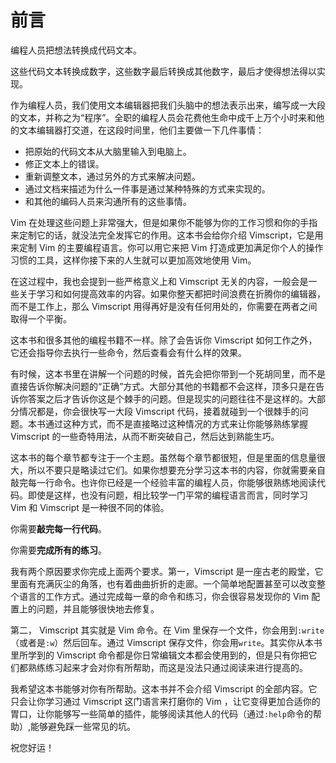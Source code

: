 # 前言


编程人员把想法转换成代码文本。

这些代码文本转换成数字，这些数字最后转换成其他数字，最后才使得想法得以实现。

作为编程人员，我们使用文本编辑器把我们头脑中的想法表示出来，编写成一大段的文本，并称之为“程序”。全职的编程人员会花费他生命中成千上万个小时来和他的文本编辑器打交道，在这段时间里，他们主要做一下几件事情：

- 把原始的代码文本从大脑里输入到电脑上。
- 修正文本上的错误。
- 重新调整文本，通过另外的方式来解决问题。
- 通过文档来描述为什么一件事是通过某种特殊的方式来实现的。
- 和其他的编码人员来沟通所有的这些事情。

Vim 在处理这些问题上非常强大，但是如果你不能够为你的工作习惯和你的手指来定制它的话，就没法完全发挥它的作用。这本书会给你介绍 Vimscript，它是用来定制 Vim 的主要编程语言。你可以用它来把 Vim 打造成更加满足你个人的操作习惯的工具，这样你接下来的人生就可以更加高效地使用 Vim。

在这过程中，我也会提到一些严格意义上和 Vimscript 无关的内容，一般会是一些关于学习和如何提高效率的内容。如果你整天都把时间浪费在折腾你的编辑器，而不是工作上，那么 Vimscript 用得再好是没有任何用处的，你需要在两者之间取得一个平衡。

这本书和很多其他的编程书籍不一样。除了会告诉你 Vimscript 如何工作之外，它还会指导你去执行一些命令，然后查看会有什么样的效果。

有时候，这本书里在讲解一个问题的时候，首先会把你带到一个死胡同里，而不是直接告诉你解决问题的“正确”方式。大部分其他的书籍都不会这样，顶多只是在告诉你答案之后才告诉你这是个棘手的问题。但是现实的问题往往不是这样的。大部分情况都是，你会很快写一大段 Vimscript 代码，接着就碰到一个很棘手的问题。本书通过这种方式，而不是直接略过这种情况的方式来让你能够熟练掌握 Vimscript 的一些奇特用法，从而不断突破自己，然后达到熟能生巧。

这本书的每个章节都专注于一个主题。虽然每个章节都很短，但是里面的信息量很大，所以不要只是略读过它们。如果你想要充分学习这本书的内容，你就需要亲自敲完每一行命令。也许你已经是一个经验丰富的编程人员，你能够很熟练地阅读代码。即使是这样，也没有问题，相比较学一门平常的编程语言而言，同时学习 Vim 和 Vimscript 是一种很不同的体验。

你需要**敲完每一行代码**。

你需要**完成所有的练习**。

我有两个原因要求你完成上面两个要求。第一，Vimscript 是一座古老的殿堂，它里面有充满灰尘的角落，也有着曲曲折折的走廊。一个简单地配置甚至可以改变整个语言的工作方式。通过完成每一章的命令和练习，你会很容易发现你的 Vim 配置上的问题，并且能够很快地去修复。

第二， Vimscript 其实就是 Vim 命令。在 Vim 里保存一个文件，你会用到`:write`（或者是`:w`）然后回车。通过 Vimscript 保存文件，你会用`write`。其实你从本书里所学到的 Vimscript 命令都是你日常编辑文本都会使用到的，但是只有你把它们都熟练练习起来才会对你有所帮助，而这是没法只通过阅读来进行提高的。

我希望这本书能够对你有所帮助。这本书并不会介绍 Vimscript 的全部内容。它只会让你学习通过 Vimscript 这门语言来打磨你的 Vim ，让它变得更加合适你的胃口，让你能够写一些简单的插件，能够阅读其他人的代码（通过`:help`命令的帮助）,能够避免踩一些常见的坑。

祝您好运！
